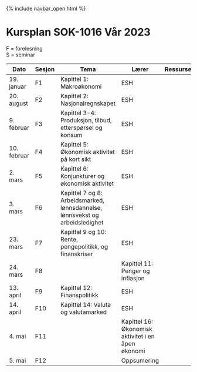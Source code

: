 {% include navbar_open.html %}
#  Kursplan SOK-1016 Vår 2023

F = forelesning             
S = seminar             


|Dato <img width=100/>| Sesjon <img width=80/>   | Tema                                                              | Lærer  | Ressurser <img width=200/>  |
|--------|----------------|----------------------------------------------------------------------|-----------|--------------------------------------|
|19. januar   |F1| Kapittel 1: Makroøkonomi   | ESH || 
|20. august   |F2| Kapittel 2: Nasjonalregnskapet  | ESH ||
|9. februar   |F3| Kapittel 3-4: Produksjon, tilbud, etterspørsel og konsum | ESH |   |
|10. februar  |F4| Kapittel 5: Økonomisk aktivitet på kort sikt | ESH ||
|2. mars      |F5| Kapittel 6: Konjunkturer og økonomisk aktivitet| ESH ||
|3. mars      |F6| Kapittel 7 og 8: Arbeidsmarked, lønnsdannelse, lønnsvekst og arbeidsledighet | ESH ||
|23. mars     |F7| Kapittel 9 og 10: Rente, pengepolitikk, og finanskriser | ESH ||
|24. mars     |F8||Kapittel 11: Penger og inflasjon ||
|13. april    |F9| Kapittel 12: Finanspolitikk | ESH||
|14. april    |F10| Kapittel 14: Valuta og valutamarked | ESH || 
|4. mai       |F11| | Kapittel 16: Økonomisk aktivitet i en åpen økonomi  ||
|5. mai       |F12| | Oppsumering ||
